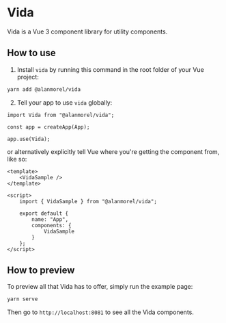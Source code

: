 # Vida

Vida is a Vue 3 component library for utility components.

## How to use

1. Install `vida` by running this command in the root folder of your Vue project:

```sh
yarn add @alanmorel/vida
```

2. Tell your app to use `vida` globally:

```
import Vida from "@alanmorel/vida";

const app = createApp(App);

app.use(Vida);
```

or alternatively explicitly tell Vue where you're getting the component from, like so:

```
<template>
    <VidaSample />
</template>

<script>
    import { VidaSample } from "@alanmorel/vida";

    export default {
        name: "App",
        components: {
            VidaSample
        }
    };
</script>
```

## How to preview

To preview all that Vida has to offer, simply run the example page:

```sh
yarn serve
```

Then go to `http://localhost:8081` to see all the Vida components.
